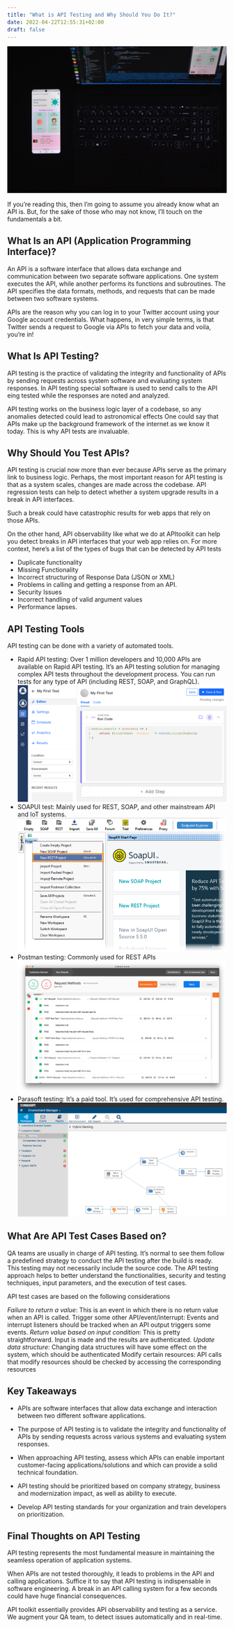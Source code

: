 ```yaml
---
title: "What is API Testing and Why Should You Do It?"
date: 2022-04-22T12:55:31+02:00
draft: false 
---
```


![A phone and a laptop showing code](./image3.jpg "Photo by Fahim Muntashir on Unsplash")


If you’re reading this, then I’m going to assume you already know what an API is. But, for the sake of those who may not know, I’ll touch on the fundamentals a bit.

## What Is an API (Application Programming Interface)?
An API is a software interface that allows data exchange and communication between two separate software applications. One system executes the API, while another performs its functions and subroutines. The API specifies the data formats, methods, and requests that can be made between two software systems.

APIs are the reason why you can log in to your Twitter account using your Google account credentials. What happens, in very simple terms, is that Twitter sends a request to Google via APIs to fetch your data and voila, you’re in!

## What Is API Testing?
API testing is the practice of validating the integrity and functionality of APIs by sending requests across system software and evaluating system responses. In API testing special software is used to send calls to the API eing tested while the responses are noted and analyzed. 

API testing works on the business logic layer of a codebase, so any anomalies detected could lead to astronomical effects
One could say that APIs make up the background framework of the internet as we know it today. This is why API tests are invaluable.

## Why Should You Test APIs?
API testing is crucial now more than ever because APIs serve as the primary link to business logic. Perhaps, the most important reason for API testing is that as a system scales, changes are made across the codebase. API regression tests can help to detect whether a system upgrade results in a break in API interfaces. 

Such a break could have catastrophic results for web apps that rely on those APIs.

On the other hand, API observability like what we do at APItoolkit can help you detect breaks in API interfaces that your web app relies on. 
For more context, here’s a list of the types of bugs that can be detected by API tests

- Duplicate functionality
- Missing Functionality
- Incorrect structuring of Response Data (JSON or XML)
- Problems in calling and getting a response from an API.
- Security Issues
- Incorrect handling of valid argument values
- Performance lapses.

## API Testing Tools
API testing can be done with a variety of automated tools.

- Rapid API testing: Over 1 million developers and 10,000 APIs are available on Rapid API testing. It’s an API testing solution for managing complex API tests throughout the development process. You can run tests for any type of API (including REST, SOAP, and GraphQL).
  ![](./image4.png)
- SOAPUI test: Mainly used for REST, SOAP, and other mainstream API and IoT systems.
  ![](./image2.png)
- Postman testing: Commonly used for REST APIs
  ![](./image5.png)
- Parasoft testing: It’s a paid tool. It’s used for comprehensive API testing.
  ![](./image1.png)


## What Are API Test Cases Based on?
QA teams are usually in charge of API testing. It’s normal to see them follow a predefined strategy to conduct the API testing after the build is ready. This testing may not necessarily include the source code. The API testing approach helps to better understand the functionalities, security and testing techniques, input parameters, and the execution of test cases.

API test cases are based on the following considerations

*Failure to return a value*: This is an event in which there is no return value when an API is called.
Trigger some other API/event/interrupt: Events and interrupt listeners should be tracked when an API output triggers some events.
*Return value based on input condition*: This is pretty straightforward. Input is made and the results are authenticated.
*Update data structure*: Changing data structures will have some effect on the system, which should be authenticated
Modify certain resources: API calls that modify resources should be checked by accessing the corresponding resources

## Key Takeaways 
- APIs are software interfaces that allow data exchange and interaction between two different software applications.

- The purpose of API testing is to validate the integrity and functionality of APIs by sending requests across various systems and evaluating system responses.

- When approaching API testing, assess which APIs can enable important customer-facing applications/solutions and which can provide a solid technical foundation.

- API testing should be prioritized based on company strategy, business and modernization impact, as well as ability to execute.

- Develop API testing standards for your organization and train developers on prioritization.

## Final Thoughts on API Testing 
API testing represents the most fundamental measure in maintaining the seamless operation of application systems.

When APIs are not tested thoroughly, it leads to problems in the API and calling applications. Suffice it to say that API testing is indispensable in software engineering. A break in an API calling system for a few seconds could have huge financial consequences.

API toolkit essentially provides API observability and testing as a service. We augment your QA team, to detect issues automatically and in real-time.
